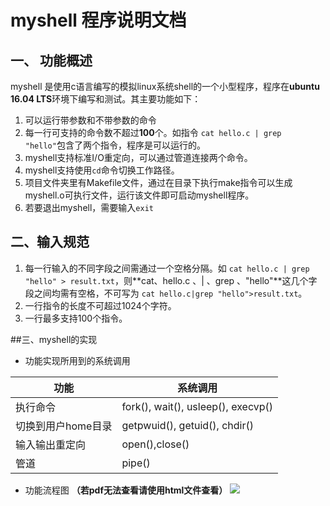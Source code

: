 # myshell 程序说明文档  
## 一、	功能概述
myshell 是使用c语言编写的模拟linux系统shell的一个小型程序，程序在**ubuntu 16.04 LTS**环境下编写和测试。其主要功能如下：

1.	可以运行带参数和不带参数的命令
2.	每一行可支持的命令数不超过**100**个。如指令 `cat hello.c | grep "hello"`包含了两个指令，程序是可以运行的。
3.	myshell支持标准I/O重定向，可以通过管道连接两个命令。
4.	myshell支持使用`cd`命令切换工作路径。
5.	项目文件夹里有Makefile文件，通过在目录下执行make指令可以生成myshell.o可执行文件，运行该文件即可启动myshell程序。
6.	若要退出myshell，需要输入`exit`

## 二、输入规范
1. 每一行输入的不同字段之间需通过一个空格分隔。如 `cat hello.c | grep "hello" > result.txt`，则**cat、hello.c 、| 、grep 、"hello"**这几个字段之间均需有空格，不可写为 `cat hello.c|grep "hello">result.txt`。
2. 一行指令的长度不可超过1024个字符。
3. 一行最多支持100个指令。

##三、myshell的实现

-  功能实现所用到的系统调用

|功能|系统调用|
|-|-|
|执行命令|fork(), wait(), usleep(), execvp()|
|切换到用户home目录|getpwuid(), getuid(), chdir()|
|输入输出重定向|open(),close()|
|管道|pipe()|

- 功能流程图
**（若pdf无法查看请使用html文件查看）**
![](https://i.imgur.com/9FxraoQ.png)